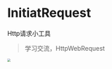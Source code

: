 # InitiatRequest
Http请求小工具

> 学习交流，HttpWebRequest

 

<img src="D:\Desktop\snipaste_20200313_093147.jpg" style="zoom:43%;" />